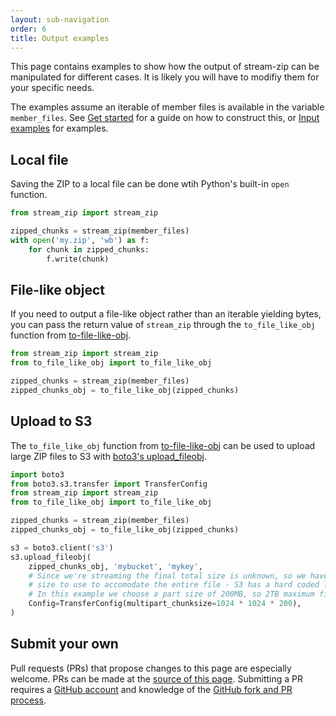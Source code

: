 ```yaml
---
layout: sub-navigation
order: 6
title: Output examples
---
```



This page contains examples to show how the output of stream-zip can be manipulated for different cases. It is likely you will have to modifiy them for your specific needs.

The examples assume an iterable of member files is available in the variable `member_files`. See [Get started](/get-started/) for a guide on how to construct this, or [Input examples](/input-examples/) for examples.


## Local file

Saving the ZIP to a local file can be done wtih Python's built-in `open` function.

```python
from stream_zip import stream_zip

zipped_chunks = stream_zip(member_files)
with open('my.zip', 'wb') as f:
    for chunk in zipped_chunks:
        f.write(chunk)
```


## File-like object

If you need to output a file-like object rather than an iterable yielding bytes, you can pass the return value of `stream_zip` through the `to_file_like_obj` function from [to-file-like-obj](https://github.com/uktrade/to-file-like-obj).

```python
from stream_zip import stream_zip
from to_file_like_obj import to_file_like_obj

zipped_chunks = stream_zip(member_files)
zipped_chunks_obj = to_file_like_obj(zipped_chunks)
```


## Upload to S3

The `to_file_like_obj` function from [to-file-like-obj](https://github.com/uktrade/to-file-like-obj) can be used to upload large ZIP files to S3 with [boto3's upload_fileobj](https://boto3.amazonaws.com/v1/documentation/api/latest/reference/services/s3.html#S3.Client.upload_fileobj).

```python
import boto3
from boto3.s3.transfer import TransferConfig
from stream_zip import stream_zip
from to_file_like_obj import to_file_like_obj

zipped_chunks = stream_zip(member_files)
zipped_chunks_obj = to_file_like_obj(zipped_chunks)

s3 = boto3.client('s3')
s3.upload_fileobj(
    zipped_chunks_obj, 'mybucket', 'mykey',
    # Since we're streaming the final total size is unknown, so we have to tell boto3 what part
    # size to use to accomodate the entire file - S3 has a hard coded limit of 10000 parts
    # In this example we choose a part size of 200MB, so 2TB maximum final object size
    Config=TransferConfig(multipart_chunksize=1024 * 1024 * 200),
)
```


## Submit your own

Pull requests (PRs) that propose changes to this page are especially welcome. PRs can be made at the [source of this page](https://github.com/uktrade/stream-zip/blob/main/docs/output-examples.md). Submitting a PR requires a [GitHub account](https://github.com/join) and knowledge of the [GitHub fork and PR process](https://docs.github.com/en/pull-requests).
